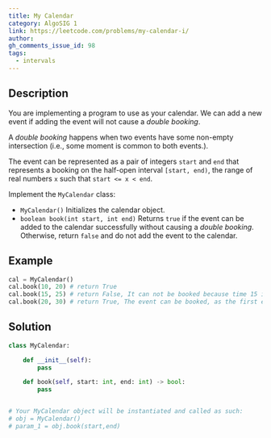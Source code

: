 ```yaml
---
title: My Calendar
category: AlgoSIG 1
link: https://leetcode.com/problems/my-calendar-i/
author: 
gh_comments_issue_id: 98
tags:
  - intervals
---
```


## Description

You are implementing a program to use as your calendar. We can add a new event if adding the event will not cause a *double booking*.

A *double booking* happens when two events have some non-empty intersection (i.e., some moment is common to both events.).

The event can be represented as a pair of integers `start` and `end` that represents a booking on the half-open interval `[start, end)`, the range of real numbers `x` such that `start <= x < end`.

Implement the `MyCalendar` class:

   * `MyCalendar()` Initializes the calendar object.
   * `boolean book(int start, int end)` Returns `true` if the event can be added to the calendar successfully without causing a *double booking*. Otherwise, return `false` and do not add the event to the calendar.

## Example

```python
cal = MyCalendar()
cal.book(10, 20) # return True
cal.book(15, 25) # return False, It can not be booked because time 15 is already booked by another event.
cal.book(20, 30) # return True, The event can be booked, as the first event takes every time less than 20, but not including 20.
```


## Solution

```python
class MyCalendar:

    def __init__(self):
        pass

    def book(self, start: int, end: int) -> bool:
        pass


# Your MyCalendar object will be instantiated and called as such:
# obj = MyCalendar()
# param_1 = obj.book(start,end)

  ```
